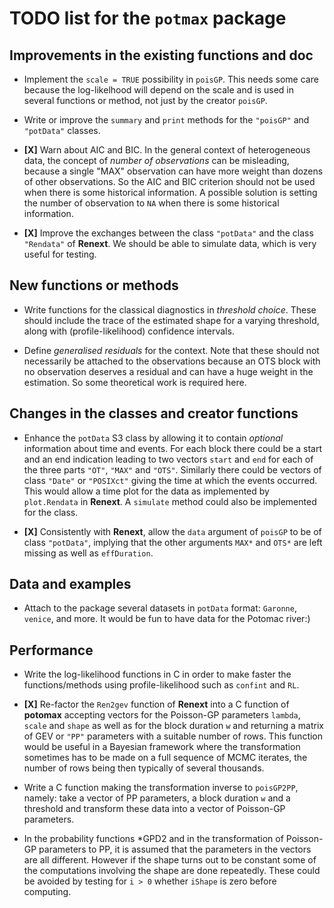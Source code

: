 # TODO list for the `potmax` package


## Improvements in the existing functions and doc

- Implement the `scale = TRUE` possibility in `poisGP`. This needs
  some care because the log-likelhood will depend on the scale and is
  used in several functions or method, not just by the creator
  `poisGP`.

- Write or improve the `summary` and `print` methods for the
  `"poisGP"` and `"potData"` classes.

- **[X]** Warn about AIC and BIC. In the general context of
  heterogeneous data, the concept of *number of observations* can be
  misleading, because a single "MAX" observation can have more weight
  than dozens of other observations. So the AIC and BIC criterion
  should not be used when there is some historical information. A
  possible solution is setting the number of observation to `NA` when
  there is some historical information.

- **[X]** Improve the exchanges between the class `"potData"` and the
  class `"Rendata"` of **Renext**. We should be able to simulate data,
  which is very useful for testing.

## New functions or methods

- Write functions for the classical diagnostics in *threshold
  choice*. These should include the trace of the estimated shape for a
  varying threshold, along with (profile-likelihood) confidence
  intervals.

- Define *generalised residuals* for the context. Note that these
  should not necessarily be attached to the observations because an
  OTS block with no observation deserves a residual and can have a
  huge weight in the estimation. So some theoretical work is required
  here.

## Changes in the classes and creator functions

- Enhance the `potData` S3 class by allowing it to contain *optional*
  information about time and events. For each block there could be a
  start and an end indication leading to two vectors `start` and `end`
  for each of the three parts `"OT"`, `"MAX"` and `"OTS"`. Similarly
  there could be vectors of class `"Date"` or `"POSIXct"` giving the
  time at which the events occurred. This would allow a time plot for
  the data as implemented by `plot.Rendata` in **Renext**. A
  `simulate` method could also be implemented for the class.

- **[X]** Consistently with **Renext**, allow the `data` argument of
  `poisGP` to be of class `"potData"`, implying that the other
  arguments `MAX*` and `OTS*` are left missing as well as
  `effDuration`.

## Data and examples

- Attach to the package several datasets in `potData` format:
  `Garonne`, `venice`, and more. It would be fun to have data for the
  Potomac river:)

## Performance

- Write the log-likelihood functions in C in order to make faster the
  functions/methods using profile-likelihood such as `confint` and `RL`.

- **[X]** Re-factor the `Ren2gev` function of **Renext** into a C function of
  **potomax** accepting vectors for the Poisson-GP parameters `lambda`,
  `scale` and `shape` as well as for the block duration `w` and
  returning a matrix of GEV or `"PP"` parameters with a suitable number
  of rows. This function would be useful in a Bayesian framework where
  the transformation sometimes has to be made on a full sequence of MCMC
  iterates, the number of rows being then typically of several
  thousands.

- Write a C function making the transformation inverse to `poisGP2PP`,
  namely: take a vector of PP parameters, a block duration `w` and a
  threshold and transform these data into a vector of Poisson-GP
  parameters.

- In the probability functions *GPD2 and in the transformation of
  Poisson-GP parameters to PP, it is assumed that the parameters in
  the vectors are all different. However if the shape turns out to be
  constant some of the computations involving the shape are done
  repeatedly. These could be avoided by testing for `i > 0` whether
  `iShape` is zero before computing.